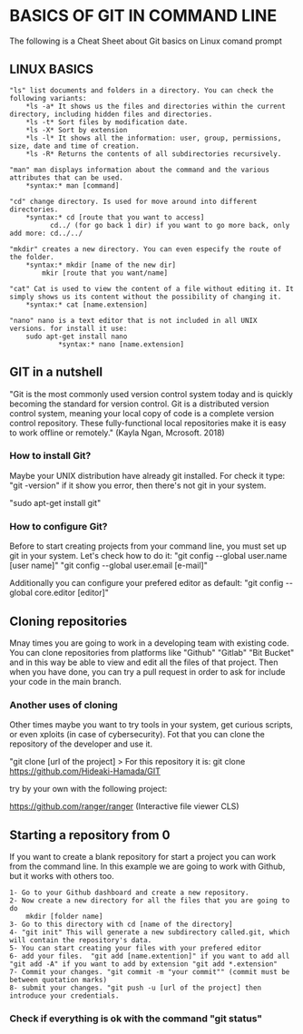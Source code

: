 # BASICS OF GIT IN COMMAND LINE
The following is a Cheat Sheet about Git basics on Linux comand prompt

## LINUX BASICS

	"ls" list documents and folders in a directory. You can check the following variants:
		*ls -a* It shows us the files and directories within the current directory, including hidden files and directories.
		*ls -t* Sort files by modification date.
		*ls -X* Sort by extension
		*ls -l* It shows all the information: user, group, permissions, size, date and time of creation.
		*ls -R* Returns the contents of all subdirectories recursively.

	"man" man displays information about the command and the various attributes that can be used.
		*syntax:* man [command]

	"cd" change directory. Is used for move around into different directories.
		*syntax:* cd [route that you want to access]
			  cd../ (for go back 1 dir) if you want to go more back, only add more: cd../../
	
	"mkdir" creates a new directory. You can even especify the route of the folder.
		*syntax:* mkdir [name of the new dir]
			mkir [route that you want/name]

	"cat" Cat is used to view the content of a file without editing it. It simply shows us its content without the possibility of changing it.
		*syntax:* cat [name.extension]

	"nano" nano is a text editor that is not included in all UNIX versions. for install it use:
		sudo apt-get install nano
				*syntax:* nano [name.extension]

## GIT in a nutshell

"Git is the most commonly used version control system today and is quickly becoming the standard for version control. Git is a distributed version control system, meaning your local copy of code is a complete version control repository. These fully-functional local repositories make it is easy to work offline or remotely."
(Kayla Ngan, Mcrosoft. 2018)

### How to install Git?

Maybe your UNIX distribution have already git installed. For check it type:
	"git -version" if it show you error, then there's not git in your system.

"sudo apt-get install git"

### How to configure Git?

Before to start creating projects from your command line, you must set up git in your system. Let's check how to do it:
	"git config --global user.name [user name]" 
	"git config --global user.email [e-mail]"

Additionally you can configure your prefered editor as default:
	"git config --global core.editor [editor]"

## Cloning repositories

Mnay times you are going to work in a developing team with existing code. You can clone repositories from platforms like "Github" "Gitlab" "Bit Bucket" and in this way be able
to view and edit all the files of that project. Then when you have done, you can try a pull request in order to ask for include your code in the main branch.

### Another uses of cloning

Other times maybe you want to try tools in your system, get curious scripts, or even xploits (in case of cybersecurity). Fot that you can clone the repository of the developer and use it.

"git clone [url of the project] > For this repository it is: git clone https://github.com/Hideaki-Hamada/GIT

try by your own with the following project:

https://github.com/ranger/ranger (Interactive file viewer CLS)

## Starting a repository from 0

If you want to create a blank repository for start a project you can work from the command line.
In this example we are going to work with Github, but it works with others too.

	1- Go to your Github dashboard and create a new repository.
	2- Now create a new directory for all the files that you are going to do
		mkdir [folder name] 
	3- Go to this directory with cd [name of the directory]
	4- "git init" This will generate a new subdirectory called.git, which will contain the repository's data.
	5- You can start creating your files with your prefered editor
	6- add your files.  "git add [name.extention]" if you want to add all "git add -A" if you want to add by extension "git add *.extension"
	7- Commit your changes. "git commit -m "your commit"" (commit must be between quotation marks)
	8- submit your changes. "git push -u [url of the project] then introduce your credentials.


 


### Check if everything is ok with the command "git status"


